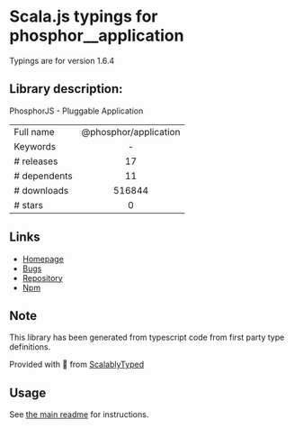 
# Scala.js typings for phosphor__application

Typings are for version 1.6.4

## Library description:
PhosphorJS - Pluggable Application

|                    |                 |
| ------------------ | :-------------: |
| Full name          | @phosphor/application |
| Keywords           | - |
| # releases         | 17 |
| # dependents       | 11 |
| # downloads        | 516844 |
| # stars            | 0 |

## Links
- [Homepage](https://github.com/phosphorjs/phosphor)
- [Bugs](https://github.com/phosphorjs/phosphor/issues)
- [Repository](https://github.com/phosphorjs/phosphor)
- [Npm](https://www.npmjs.com/package/%40phosphor%2Fapplication)
    


## Note
This library has been generated from typescript code from first party type definitions.

Provided with :purple_heart: from [ScalablyTyped](https://github.com/oyvindberg/ScalablyTyped)

## Usage
See [the main readme](../../readme.md) for instructions.


